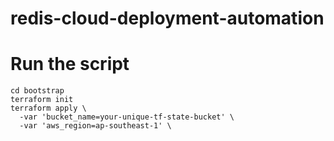 # redis-cloud-deployment-automation

# Run the script
```
cd bootstrap
terraform init
terraform apply \
  -var 'bucket_name=your-unique-tf-state-bucket' \
  -var 'aws_region=ap-southeast-1' \
```